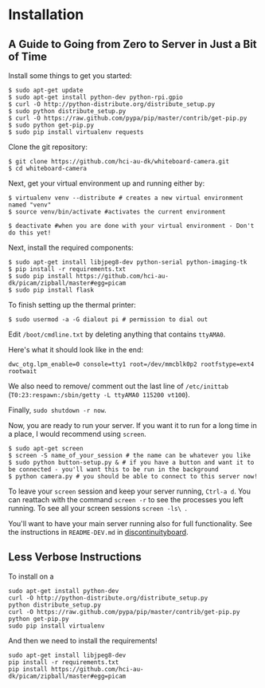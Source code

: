 Installation
============

## A Guide to Going from Zero to Server in Just a Bit of Time

Install some things to get you started:

```
$ sudo apt-get update
$ sudo apt-get install python-dev python-rpi.gpio
$ curl -O http://python-distribute.org/distribute_setup.py
$ sudo python distribute_setup.py
$ curl -O https://raw.github.com/pypa/pip/master/contrib/get-pip.py
$ sudo python get-pip.py
$ sudo pip install virtualenv requests
```

Clone the git repository:

```
$ git clone https://github.com/hci-au-dk/whiteboard-camera.git
$ cd whiteboard-camera
```

Next, get your virtual environment up and running either by:

```
$ virtualenv venv --distribute # creates a new virtual environment named "venv"
$ source venv/bin/activate #activates the current environment

$ deactivate #when you are done with your virtual environment - Don't do this yet!
``` 

Next, install the required components:

```
$ sudo apt-get install libjpeg8-dev python-serial python-imaging-tk
$ pip install -r requirements.txt
$ sudo pip install https://github.com/hci-au-dk/picam/zipball/master#egg=picam
$ sudo pip install flask
```

To finish setting up the thermal printer:

```
$ sudo usermod -a -G dialout pi # permission to dial out
```

Edit `/boot/cmdline.txt` by deleting anything that contains `ttyAMA0`.

Here's what it should look like in the end:

```
dwc_otg.lpm_enable=0 console=tty1 root=/dev/mmcblk0p2 rootfstype=ext4 rootwait
```

We also need to remove/ comment out the last line of `/etc/inittab` (`T0:23:respawn:/sbin/getty -L ttyAMA0 115200 vt100`).

Finally, `sudo shutdown -r now`.

Now, you are ready to run your server. If you want it to run for a long time in a place, I would recommend using `screen`.

```
$ sudo apt-get screen
$ screen -S name_of_your_session # the name can be whatever you like
$ sudo python button-setup.py & # if you have a button and want it to be connected - you'll want this to be run in the background
$ python camera.py # you should be able to connect to this server now!
```

To leave your `screen` session and keep your server running, `Ctrl-a d`. You can reattach with the command `screen -r` to see the processes you left running. To see all your screen sessions `screen -ls\
`.

You'll want to have your main server running also for full functionality. See the instructions in `README-DEV.md` in [discontinuityboard](https://github.com/hci-au-dk/discontinuityboard).


## Less Verbose Instructions

To install on a 

    sudo apt-get install python-dev
    curl -O http://python-distribute.org/distribute_setup.py
    python distribute_setup.py
    curl -O https://raw.github.com/pypa/pip/master/contrib/get-pip.py
    python get-pip.py
    sudo pip install virtualenv

And then we need to install the requirements!

    sudo apt-get install libjpeg8-dev
    pip install -r requirements.txt
    pip install https://github.com/hci-au-dk/picam/zipball/master#egg=picam

